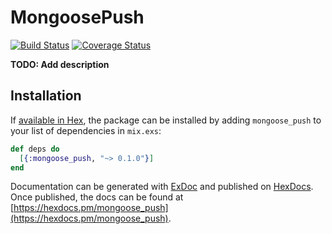 # MongoosePush

[![Build Status](https://travis-ci.org/esl/MongoosePush.svg?branch=initial_implementation)](https://travis-ci.org/esl/MongoosePush) [![Coverage Status](https://coveralls.io/repos/github/esl/MongoosePush/badge.svg?branch=initial_implementation)](https://coveralls.io/github/esl/MongoosePush?branch=initial_implementation)

**TODO: Add description**

## Installation

If [available in Hex](https://hex.pm/docs/publish), the package can be installed
by adding `mongoose_push` to your list of dependencies in `mix.exs`:

```elixir
def deps do
  [{:mongoose_push, "~> 0.1.0"}]
end
```

Documentation can be generated with [ExDoc](https://github.com/elixir-lang/ex_doc)
and published on [HexDocs](https://hexdocs.pm). Once published, the docs can
be found at [https://hexdocs.pm/mongoose_push](https://hexdocs.pm/mongoose_push).
